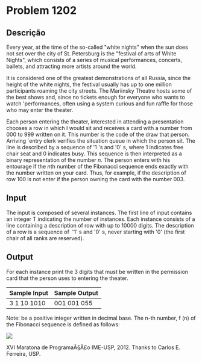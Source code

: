 # Problem 1202

Descrição
----------

Every year, at the time of the so-called "white nights" when the sun does not set over the city of St. Petersburg is the "festival of arts of White Nights", which consists of a series of musical performances, concerts, ballets, and attracting more artists around the world.

  

It is considered one of the greatest demonstrations of all Russia, since the height of the white nights, the festival usually has up to one million participants roaming the city streets. The Mariinsky Theatre hosts some of the best shows and, since no tickets enough for everyone who wants to watch 'performances, often using a system curious and fun raffle for those who may enter the theater.

  

Each person entering the theater, interested in attending a presentation chooses a row in which I would sit and receives a card with a number from 000 to 999 written on it. This number is the code of the draw that person. Arriving `entry clerk verifies the situation queue in which the person sit. The line is described by a sequence of '1 's and '0' s, where 1 indicates free chair seat and 0 indicates busy. This sequence is then interpreted as a binary representation of the number *n*. The person enters with his entourage if the *n*th number of the Fibonacci sequence ends exactly with the number written on your card. Thus, for example, if the description of row 100 is not enter if the person owning the card with the number 003.

Input
-----

The input is composed of several instances. The first line of input contains an integer T indicating the number of instances. Each instance consists of a line containing a description of row with up to 10000 digits. The description of a row is a sequence of  '1' s and '0' s, never starting with '0' (the first chair of all ranks are reserved).

Output
------

For each instance print the 3 digits that must be written in the permission card that the person uses to entering the theater.


| Sample Input | Sample Output |
| --- | --- |
| 3 1 10 1010 | 001 001 055 |

Note: be a positive integer written in decimal base. The n-th number, f (n) of the Fibonacci sequence is defined as follows:

![](https://resources.beecrowd.com/gallery/images/problems/UOJ_1202_en.png)

XVI Maratona de ProgramaÃ§Ã£o IME-USP, 2012. Thanks to Carlos E. Ferreira, USP.

